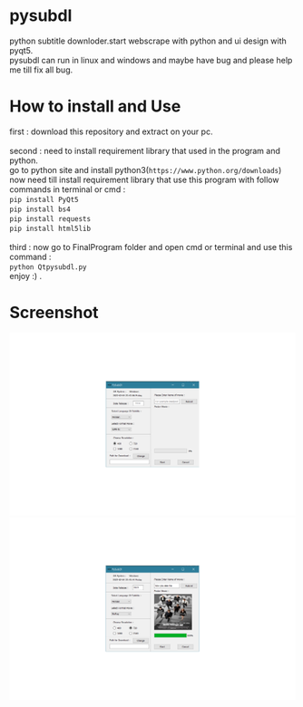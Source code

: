 # pysubdl
python subtitle downloder.start webscrape with python and ui design with pyqt5.</br>
pysubdl can run in linux and windows and maybe have bug and please help me till fix all bug.</br>
# How to install and Use
first : download this repository and extract on your pc.</br></br>
second : need to install requirement library that used in the program and python.</br>
go to python site and install python3(`https://www.python.org/downloads`)</br>
now need till install requirement library that use this program with follow commands in terminal or cmd :</br>
`pip install PyQt5`</br>
`pip install bs4`</br>
`pip install requests`</br>
`pip install html5lib`</br></br>
third : now go to FinalProgram folder and open cmd or terminal and use this command :</br>
`python Qtpysubdl.py`</br>
enjoy :) .
# Screenshot
![alt text](https://github.com/AmirhosseinAbutalebi/Pysubdl/blob/master/FinalProgram/ScreenShot-1.png)
![alt text](https://github.com/AmirhosseinAbutalebi/Pysubdl/blob/master/FinalProgram/ScreenShot-2.png)
